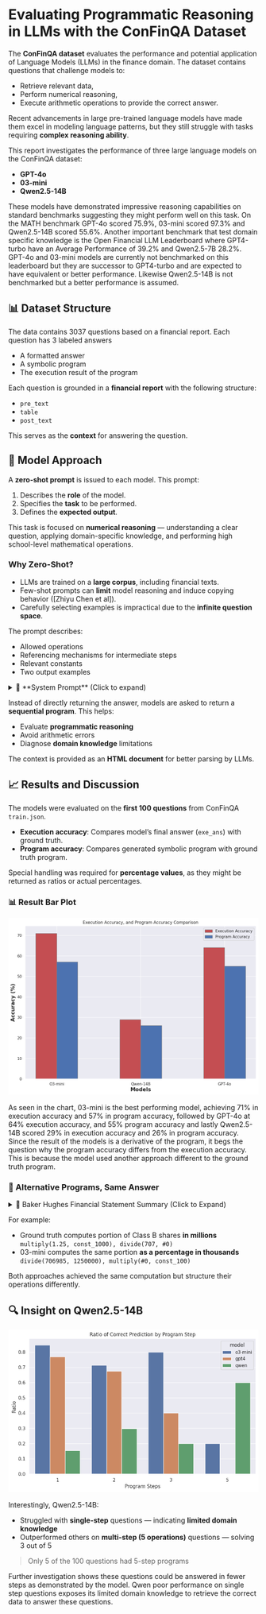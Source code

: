 # Evaluating Programmatic Reasoning in LLMs with the ConFinQA Dataset

The **ConFinQA dataset** evaluates the performance and potential application of Language Models (LLMs) in the finance domain. The dataset contains questions that challenge models to:

- Retrieve relevant data,
- Perform numerical reasoning,
- Execute arithmetic operations to provide the correct answer.

Recent advancements in large pre-trained language models have made them excel in modeling language patterns, but they still struggle with tasks requiring **complex reasoning ability**.

This report investigates the performance of three large language models on the ConFinQA dataset:

- **GPT-4o**
- **03-mini**
- **Qwen2.5-14B**

These models have demonstrated impressive reasoning capabilities on standard benchmarks suggesting they might perform well on this task. On the MATH benchmark GPT-4o scored 75.9%, 03-mini scored 97.3% and Qwen2.5-14B scored 55.6%. Another important benchmark that test domain specific knowledge is the Open Financial LLM Leaderboard where GPT4-turbo have an Average Performance of 39.2% and Qwen2.5-7B 28.2%. GPT-4o and 03-mini models are currently not benchmarked on this leaderboard but they are successor to GPT4-turbo and are expected to have equivalent or better performance. Likewise Qwen2.5-14B is not benchmarked but a better performance is assumed.


## 📊 Dataset Structure
The data contains 3037 questions based on a financial report. Each question has 3 labeled answers

- A formatted answer
- A symbolic program
- The execution result of the program

Each question is grounded in a **financial report** with the following structure:

- `pre_text`
- `table`
- `post_text`

This serves as the **context** for answering the question.



## 🧠 Model Approach
A **zero-shot prompt** is issued to each model. This prompt:

1. Describes the **role** of the model.
2. Specifies the **task** to be performed.
3. Defines the **expected output**.

This task is focused on **numerical reasoning** — understanding a clear question, applying domain-specific knowledge, and performing high school-level mathematical operations.

### Why Zero-Shot?

- LLMs are trained on a **large corpus**, including financial texts.
- Few-shot prompts can **limit** model reasoning and induce copying behavior ([Zhiyu Chen et al]).
- Carefully selecting examples is impractical due to the **infinite question space**.

The prompt describes:

- Allowed operations
- Referencing mechanisms for intermediate steps
- Relevant constants
- Two output examples

<details>
<summary>📜 **System Prompt** (Click to expand)</summary>

```text
<|begin_of_text|><|start_header_id|>system<|end_header_id|>

You are a helpful Financial Analyst with strong quantitative analysis skill and keen eyes for details.
You provide accurate answers to users questions based on a financial report.

You would be provided with a financial report containing tables and textual information.
The report would serve as the context required to give accurate answers to users' queries.

The user would ask you a question based on the report.
Your ultimate goal is to breakdown complex numerical reasoning into simple programmatic steps.
You are to generate a list of action steps
Your response could be a single value from the report i.e `482` or muliple sequential and dependent steps `subtract(400, 210), divide(#0, const_100)`

An operation takes two values as arguments. These arguments are retrieved from the provided context (Financial Report Text and Table).


Reference Operations
- add: addition
- subtract: subtraction
- multiply: multiplication
- divide: division
- exp: power
- greater: maximum

You are Limited to these operations.

Reference Tags
#0 references the first operation
#1 references the second operation
#2 references the third operation
...

#n references the nth operation

Constants
- const_1,
- const_2,
- const_3,
- const_4,
- const_5,
- const_6,
- const_7,
- const_8,
- const_9,
- const_10,
- const_100,
- const_1000,
- const_10000,
- const_100000,
- const_1000000,
...

- const_1000000000
- const_m1

Constants are important when an operation needs to be formatted eg currency conversion, percentage, ratio, proportion etc.
The choice of constant is decided by the user query. Constants are always between 1 - 10 or multiple of 10 except constant_m1.
Note: const_m1 (-1) is for negative

Enclose information relevant to the user's question from the context using this tag
<relevant_context>
....
</relevant_context>

Enclose the list of operations to calculate the answer using this tag
<operation>
subtract(200, 100), divide(#0, const_100), subtract(1250, const_10)
</operation>

An operation could also be a single value.

<operation> 10 </operation>

Specify the format of the final answer using e.g (%) <format>%</format>


<|eot_id|>
```
</details>


Instead of directly returning the answer, models are asked to return a **sequential program**. This helps:

- Evaluate **programmatic reasoning**
- Avoid arithmetic errors
- Diagnose **domain knowledge** limitations

The context is provided as an **HTML document** for better parsing by LLMs.

## 📈 Results and Discussion

The models were evaluated on the **first 100 questions** from ConFinQA `train.json`.

- **Execution accuracy**: Compares model’s final answer (`exe_ans`) with ground truth.
- **Program accuracy**: Compares generated symbolic program with ground truth program.

Special handling was required for **percentage values**, as they might be returned as ratios or actual percentages.


### 📊 Result Bar Plot

![Execution and Program Accuracy Bar Plot](./assets/AccuracyBarPlot.png)



As seen in the chart, 03-mini is the best performing model, achieving 71% in execution accuracy and 57% in program accuracy, followed by GPT-4o at 64% execution accuracy, and 55% program accuracy and lastly Qwen2.5-14B scored 29% in execution accuracy and 26% in program accuracy. Since the result of the models is a derivative of the program, it begs the question why the program accuracy differs  from the execution accuracy. This is because the model used another approach different to the ground truth program.

### 🔁 Alternative Programs, Same Answer

<details>
<summary>📄 Baker Hughes Financial Statement Summary (Click to Expand)</summary>

baker hughes , a ge company notes to consolidated and combined financial statements bhge 2017 form 10-k | 85 the total intrinsic value of rsus ( defined as the value of the shares awarded at the current market price ) vested and outstanding in 2017 was $ 17 million and $ 38 million , respectively . the total fair value of rsus vested in 2017 was $ 19 million . as of december 31 , 2017 , there was $ 98 million of total unrecognized compensation cost related to unvested rsus , which is expected to be recognized over a weighted average period of 2.5 years . note 12 . equity common stock we are authorized to issue 2 billion shares of class a common stock , 1.25 billion shares of class b common stock and 50 million shares of preferred stock each of which have a par value of $ 0.0001 per share . on july 3 , 2017 , each share of baker hughes common stock was converted into one share of class a common stock in the company . the number of class a common stock and class b common stock shares outstanding at december 31 , 2017 is 422 million and 707 million , respectively . we have not issued any preferred stock . ge owns all the issued and outstanding class b common stock . each share of class a and class b common stock and the associated membership interest in bhge llc form a paired interest . while each share of class b common stock has equal voting rights to a share of class a common stock , it has no economic rights , meaning holders of class b common stock have no right to dividends and any assets in the event of liquidation of the company . former baker hughes stockholders immediately after the completion of the transactions received a special one-time cash dividend of $ 17.50 per share paid by the company to holders of record of the company's class a common stock . in addition , during 2017 the company declared and paid regular dividends of $ 0.17 per share and $ 0.18 per share to holders of record of the company's class a common stock during the quarters ended september 30 , 2017 and december 31 , 2017 , respectively . the following table presents the changes in number of shares outstanding ( in thousands ) : class a common class b common .

<pre>
1                                        class a common stock   class b common stock
2  balance at december 31, 2016            2014                 2014
3  issue of shares on business combination  427709              717111
4  issue of shares upon vesting of RSUs (1) 290                 2014
5  issue of shares on exercises of options (1) 256             2014
6  stock repurchase program (2)(3)         -6047 (6047)        -10126 (10126)
7  balance at december 31, 2017             422208              706985

(1) Share amounts are net of shares withheld for employee tax obligations.
(2) On Nov 2, 2017, BHGE LLC authorized repurchase of up to $3 billion in common units.
(3) In 2017, we repurchased:
    - 6,046,735 Class A shares ($187M)
    - 10,126,467 Class B shares from GE ($314M)
  </pre>

( 1 ) share amounts reflected above are net of shares withheld to satisfy the employee's tax withholding obligation . ( 2 ) on november 2 , 2017 , our board of directors authorized bhge llc to repurchase up to $ 3 billion of its common units from the company and ge . the proceeds of this repurchase are to be used by bhge to repurchase class a common stock of the company on the open market , which if fully implemented would result in the repurchase of approximately $ 1.1 billion of class a common stock . the class b common stock of the company , that is paired with repurchased common units , was repurchased by the company at par value . the $ 3 billion repurchase authorization is the aggregate authorization for repurchases of class a and class b common stock together with its paired unit . bhge llc had authorization remaining to repurchase up to approximately $ 2.5 billion of its common units from bhge and ge at december 31 , 2017 . ( 3 ) during 2017 , we repurchased and canceled 6046735 shares of class a common stock for a total of $ 187 million . we also repurchased and canceled 10126467 shares of class b common stock from ge which is paired together with common units of bhge llc for $ 314 million. .
</details>

For example:

- Ground truth computes portion of Class B shares **in millions** `multiply(1.25, const_1000), divide(707, #0)`
- 03-mini computes the same portion **as a percentage in thousands** `divide(706985, 1250000), multiply(#0, const_100)`

Both approaches achieved the same computation but structure their operations differently.

## 🔍 Insight on Qwen2.5-14B

![Execution and Program Accuracy Bar Plot](./assets/programsteps.png)

Interestingly, Qwen2.5-14B:

- Struggled with **single-step** questions — indicating **limited domain knowledge**
- Outperformed others on **multi-step (5 operations)** questions — solving 3 out of 5

> Only 5 of the 100 questions had 5-step programs

Further investigation shows these questions could be answered in fewer steps as demonstrated by the model. Qwen poor performance on single step questions exposes its limited domain knowledge to retrieve the correct data to answer these questions.